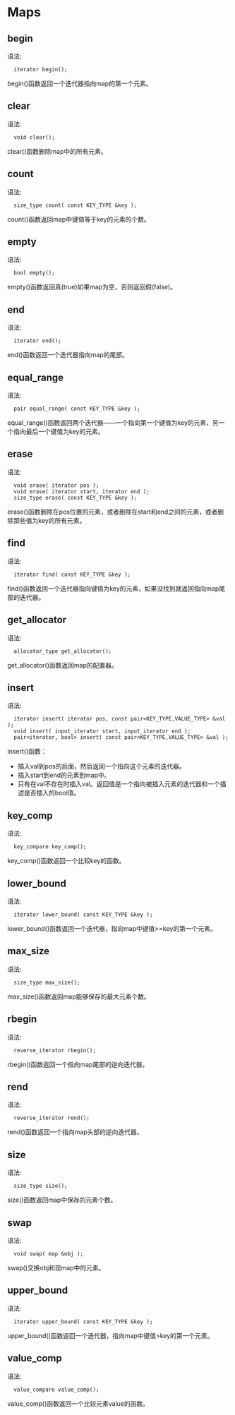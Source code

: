 # Maps 



## begin 
语法:
``` 
  iterator begin();
```
 

begin()函数返回一个迭代器指向map的第一个元素。




## clear 
语法:
``` 
  void clear();
```
 

clear()函数删除map中的所有元素。




## count 
语法:
``` 
  size_type count( const KEY_TYPE &key );
```
 

count()函数返回map中键值等于key的元素的个数。




## empty 
语法: 
```
  bool empty();
```
 

empty()函数返回真(true)如果map为空，否则返回假(false)。




## end 
语法: 
```
  iterator end();
```
 

end()函数返回一个迭代器指向map的尾部。




## equal_range 
语法:
``` 
  pair equal_range( const KEY_TYPE &key );
```
 

equal_range()函数返回两个迭代器——一个指向第一个键值为key的元素，另一个指向最后一个键值为key的元素。




## erase 
语法:
``` 
  void erase( iterator pos );
  void erase( iterator start, iterator end );
  size_type erase( const KEY_TYPE &key );
```
 

erase()函数删除在pos位置的元素，或者删除在start和end之间的元素，或者删除那些值为key的所有元素。




## find 
语法: 
```
  iterator find( const KEY_TYPE &key );
```
 

find()函数返回一个迭代器指向键值为key的元素，如果没找到就返回指向map尾部的迭代器。




## get_allocator 
语法:
``` 
  allocator_type get_allocator();
```
 

get_allocator()函数返回map的配置器。




## insert 
语法: 
```
  iterator insert( iterator pos, const pair<KEY_TYPE,VALUE_TYPE> &val );
  void insert( input_iterator start, input_iterator end );
  pair<iterator, bool> insert( const pair<KEY_TYPE,VALUE_TYPE> &val );
```
 

insert()函数： 

- 插入val到pos的后面，然后返回一个指向这个元素的迭代器。 
- 插入start到end的元素到map中。 
- 只有在val不存在时插入val。返回值是一个指向被插入元素的迭代器和一个描述是否插入的bool值。 




## key_comp 
语法:
``` 
  key_compare key_comp();
```
 

key_comp()函数返回一个比较key的函数。




## lower_bound 
语法:
``` 
  iterator lower_bound( const KEY_TYPE &key );
```
 

lower_bound()函数返回一个迭代器，指向map中键值>=key的第一个元素。




## max_size 
语法:
``` 
  size_type max_size();
```
 

max_size()函数返回map能够保存的最大元素个数。




## rbegin 
语法:
``` 
  reverse_iterator rbegin();
```
 

rbegin()函数返回一个指向map尾部的逆向迭代器。




## rend 
语法: 
```
  reverse_iterator rend();
```
 

rend()函数返回一个指向map头部的逆向迭代器。




## size 
语法: 
```
  size_type size();
```
 

size()函数返回map中保存的元素个数。




## swap 
语法: 
```
  void swap( map &obj );
```
 

swap()交换obj和现map中的元素。




## upper_bound 
语法:
``` 
  iterator upper_bound( const KEY_TYPE &key );
```
 

upper_bound()函数返回一个迭代器，指向map中键值>key的第一个元素。




## value_comp 
语法:
``` 
  value_compare value_comp();
```
 

value_comp()函数返回一个比较元素value的函数。
